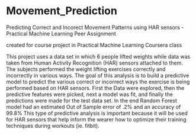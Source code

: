 # Movement_Prediction
Predicting Correct and Incorect Movement Patterns using HAR sensors - Practical Machine Learning Peer Assignment

created for course project in Practical Machine Learning Coursera class

This project uses a data set in which 6 people lifted weights while data was taken from Human Activity Recognition (HAR) sensors attached to them. The subjects performed the weight lifting exercises correctly and incorrectly in various ways. The goal of this analysis is to build a predictive model to predict the various correct or incorrect ways the exercise is being performed based on HAR sensors. First the Data were explored, then the predictive features were picked, next a model was fit, and finally the predictions were made for the test data set. In the end Random Forest model had an estimated Out of Sample error of .2% and an accuracy of 99.8% This type of predictive analysis is important because it will be used for HAR sensors that help inform the wearer how to optimize their training techniques during workouts (ie. fitbit).
